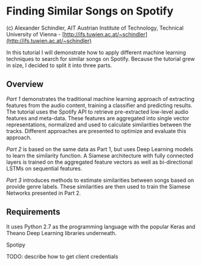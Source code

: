 # Finding Similar Songs on Spotify

(c) Alexander Schindler, AIT Austrian Institute of Technology, Technical University of Vienna - [http://ifs.tuwien.ac.at/~schindler](http://ifs.tuwien.ac.at/~schindler)

In this tutorial I will demonstrate how to apply different machine learning techniques to search for similar songs on Spotify. Because the tutorial grew in size, I decided to split it into three parts. 

## Overview

*Part 1* demonstrates the traditional machine learning approach of extracting features from the audio content, training a classifier and predicting results. The tutorial uses the Spotify API to retrieve pre-extracted low-level audio features and meta-data. These features are aggregated into single vector representations, normalized and used to calculate similarities between the tracks. Different approaches are presented to optimize and evaluate this approach. 

*Part 2* is based on the same data as Part 1, but uses Deep Learning models to learn the similarity function. A Siamese architecture with fully connected layers is trained on the aggregated feature vectors as well as bi-directional LSTMs on sequential features. 

*Part 3* introduces methods to estimate similarities between songs based on provide genre labels. These similarities are then used to train the Siamese Networks presented in Part 2.

## Requirements

It uses Python 2.7 as the programming language with the popular Keras and Theano Deep Learning libraries underneath.


Spotipy

TODO: describe how to get client credentials